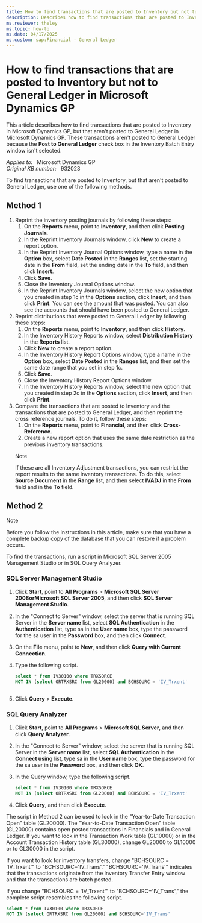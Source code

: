 ```yaml
---
title: How to find transactions that are posted to Inventory but not to General Ledger in Microsoft Dynamics GP
description: Describes how to find transactions that are posted to Inventory, but that aren't posted to General Ledger.
ms.reviewer: theley
ms.topic: how-to
ms.date: 04/17/2025
ms.custom: sap:Financial - General Ledger
---
```

# How to find transactions that are posted to Inventory but not to General Ledger in Microsoft Dynamics GP

This article describes how to find transactions that are posted to Inventory in Microsoft Dynamics GP, but that aren't posted to General Ledger in Microsoft Dynamics GP. These transactions aren't posted to General Ledger because the **Post to General Ledger** check box in the Inventory Batch Entry window isn't selected.

_Applies to:_ &nbsp; Microsoft Dynamics GP  
_Original KB number:_ &nbsp; 932023

To find transactions that are posted to Inventory, but that aren't posted to General Ledger, use one of the following methods.

## Method 1

1. Reprint the inventory posting journals by following these steps:
    1. On the **Reports** menu, point to **Inventory**, and then click **Posting Journals**.
    1. In the Reprint Inventory Journals window, click **New** to create a report option.
    1. In the Reprint Inventory Journal Options window, type a name in the **Option** box, select **Date Posted** in the **Ranges** list, set the starting date in the **From** field, set the ending date in the **To** field, and then click **Insert**.
    1. Click **Save**.
    1. Close the Inventory Journal Options window.
    1. In the Reprint Inventory Journals window, select the new option that you created in step 1c in the **Options** section, click **Insert**, and then click **Print**. You can see the amount that was posted. You can also see the accounts that should have been posted to General Ledger.
1. Reprint distributions that were posted to General Ledger by following these steps:
    1. On the **Reports** menu, point to **Inventory**, and then click **History**.
    1. In the Inventory History Reports window, select **Distribution History** in the **Reports** list.
    1. Click **New** to create a report option.
    1. In the Inventory History Report Options window, type a name in the **Option** box, select **Date Posted** in the **Ranges** list, and then set the same date range that you set in step 1c.
    1. Click **Save**.
    1. Close the Inventory History Report Options window.
    1. In the Inventory History Reports window, select the new option that you created in step 2c in the **Options** section, click **Insert**, and then click **Print**.
1. Compare the transactions that are posted to Inventory and the transactions that are posted to General Ledger, and then reprint the cross reference journals. To do it, follow these steps:
    1. On the **Reports** menu, point to **Financial**, and then click **Cross-Reference**.
    1. Create a new report option that uses the same date restriction as the previous inventory transactions.
    > [!NOTE]
    > If these are all Inventory Adjustment transactions, you can restrict the report results to the same inventory transactions. To do this, select **Source Document** in the **Range** list, and then select **IVADJ** in the **From** field and in the **To** field.

## Method 2

> [!NOTE]
> Before you follow the instructions in this article, make sure that you have a complete backup copy of the database that you can restore if a problem occurs.

To find the transactions, run a script in Microsoft SQL Server 2005 Management Studio or in SQL Query Analyzer.

### SQL Server Management Studio

1. Click **Start**, point to **All Programs** > **Microsoft SQL Server 2008orMicrosoft SQL Server 2005**, and then click **SQL Server Management Studio**.
2. In the "Connect to Server" window, select the server that is running SQL Server in the **Server name** list, select **SQL Authentication** in the **Authentication** list, type sa in the **User name** box, type the password for the sa user in the **Password** box, and then click **Connect**.
3. On the **File** menu, point to **New**, and then click **Query with Current Connection**.
4. Type the following script.

    ```SQL
    select * from IV30100 where TRXSORCE
    NOT IN (select ORTRXSRC from GL20000) and BCHSOURC = 'IV_Trxent'
  
    ```

5. Click **Query** > **Execute**.

### SQL Query Analyzer

1. Click **Start**, point to **All Programs** > **Microsoft SQL Server**, and then click **Query Analyzer**.
2. In the "Connect to Server" window, select the server that is running SQL Server in the **Server name** list, select **SQL Authentication** in the **Connect using** list, type sa in the **User name** box, type the password for the sa user in the **Password** box, and then click **OK**.
3. In the Query window, type the following script.

    ```SQL
    select * from IV30100 where TRXSORCE
    NOT IN (select ORTRXSRC from GL20000) and BCHSOURC = 'IV_Trxent'
    ```

4. Click **Query**, and then click **Execute**.

The script in Method 2 can be used to look in the "Year-to-Date Transaction Open" table (GL20000). The "Year-to-Date Transaction Open" table (GL20000) contains open posted transactions in Financials and in General Ledger. If you want to look in the Transaction Work table (GL10000) or in the Account Transaction History table (GL30000), change GL20000 to GL10000 or to GL30000 in the script.

If you want to look for inventory transfers, change "BCHSOURC = 'IV_Trxent'" to "BCHSOURC='IV_Trans'." "BCHSOURC='IV_Trans'" indicates that the transactions originate from the Inventory Transfer Entry window and that the transactions are batch posted.

If you change "BCHSOURC = 'IV_Trxent'" to "BCHSOURC='IV_Trans'," the complete script resembles the following script.

```SQL
select * from IV30100 where TRXSORCE
NOT IN (select ORTRXSRC from GL20000) and BCHSOURC='IV_Trans'
```
